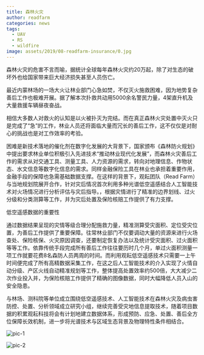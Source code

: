 ```yaml
---
title: 森林火灾
author: readfarm
categories: news
tags:
  - UAV
  - RS
  - wildfire
image: assets/2019/08-readfarm-insurance/0.jpg
---
```


森林火灾的危害不言而喻，据统计全球每年森林火灾约20万起，除了对生态的破坏外也给国家带来巨大经济损失甚至人员伤亡。

最近内蒙林场的一场大火让林业部门心急如焚，不仅灭火施救困难，因为地势复杂善后工作也极难开展。据了解本次扑救共动用5000余名警民力量，4架直升机及大量救援车辆昼夜奋战。

相信大多数人对救火的认知是以火被扑灭为完结。而在真正森林火灾处置中灭火只是完成了“急”的工作，林业人员还将面临大量而冗长的善后工作，这不仅仅是对耐心的挑战也是对工作效率的考验。

困难是新技术落地的催化剂在数字化发展的大背景下，国家颁布《森林防火规划》中提出要求林业单位积极引入先进技术“推动林业现代化发展”，而森林火灾善后工作的需求从对交通工具、测量工具、人力资源的需求，转向对地理信息、作物状态、水文信息等数字化信息的需求。同样金融保险工具在林业也承担着重要作用，金融手段的保障也急需基础数据支撑。在这样的背景下，观耘团队（Read Farm）与当地规划院展开合作，针对灾后情况首次利用多种光谱低空遥感结合人工智能技术对火场情况进行分析评估与灾后指导。，根据灾情进行了精准的边界划线、过火分级和分类测算等工作，并为灾后处置及保险核赔工作提供了有力支撑。

低空遥感数据的重要性

通过数据结果呈现的灾情等级合理分配施救力量，精准测算受灾面积、定位受灾位置，为善后工作提供了重要保障。往常林业部门不仅要调动大量的资源来进行火场查处、保险核保、火灾原因调查，还要制定恢复办法以及统计受灾面积、过火面积等等工作。依靠传统手段完成所有善后工作往往要历时几个月，单过火面积测量一项工作就要花费8名森防人员两周的时间。而利用观耘低空遥感技术只需要一上午时间便完成了所有高精数据采集工作，在这之后人工智能技术的介入实现了火情自动分级、产区火线自动精准规划等工作，整体提高处置效率约500倍，大大减少二次作业投入并，为保险核赔工作提供了精确的图像数据，同时大幅降低人员入山的安全隐患。

与林场、测科院等单位成立围绕低空遥感技术、人工智能技术在森林火灾及病虫害防控、处置、分析领域成立研究小组，继续完善受灾地信息提取技术，随着项目数据的积累观耘科技将会有计划地建立数据体系，形成预防、应急、处置、善后全方位保障长效机制，进一步将光谱技术与区域生态背景及物理特性条件相结合。


![pic-1](/assets/2019/08-readfarm-insurance/2.jpg)

![pic-2](/assets/2019/08-readfarm-insurance/1.jpg)
